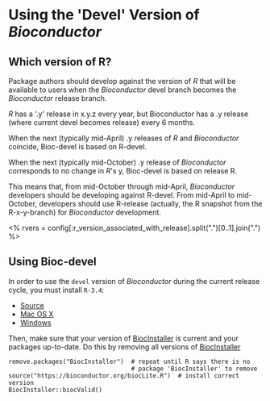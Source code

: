 Using the 'Devel' Version of _Bioconductor_
===========================================

Which version of R?
-------------------

Package authors should develop against the version of _R_ that will be
available to users when the _Bioconductor_ devel branch becomes the
_Bioconductor_ release branch.

_R_ has a '.y' release in x.y.z every year, but Bioconductor has a .y
release (where current devel becomes release) every 6 months.

When the next (typically mid-April) .y releases of _R_ and
_Bioconductor_ coincide, Bioc-devel is based on R-devel.

When the next (typically mid-October) .y release of _Bioconductor_
corresponds to no change in _R_'s y, Bioc-devel is based on release R.

This means that, from mid-October through mid-April, _Bioconductor_
developers should be developing against R-devel. From mid-April to
mid-October, developers should use R-release (actually, the R snapshot
from the R-x-y-branch) for _Bioconductor_ development.

<% rvers = config[:r_version_associated_with_release].split(".")[0..1].join(".") %>

[BiocInstaller]: /packages/BiocInstaller

Using Bioc-devel
----------------

In order to use the `devel` version of _Bioconductor_ during the current
release cycle, you must install `R-3.4`:

* [Source](https://stat.ethz.ch/R/daily/)
* [Mac OS X](http://r.research.att.com/)
* [Windows](https://cran.r-project.org/bin/windows/base/rdevel.html)

Then, make sure that your version of [BiocInstaller][] is current and
your packages up-to-date. Do this by removing all versions of
[BiocInstaller][]

    remove.packages("BiocInstaller")  # repeat until R says there is no
                                      # package 'BiocInstaller' to remove
    source("https://bioconductor.org/biocLite.R")  # install correct version
    BiocInstaller::biocValid()

<!--

In order to use the `devel` version of _Bioconductor_ during the current
release cycle, simply call the function `useDevel()` (from the
`BiocInstaller`) package:

    ## In R-<%= rvers %>
    library(BiocInstaller)
    useDevel()
    biocValid()              # checks for out of date packages
    biocLite()               # (optional) updates out of date packages

After doing this, all packages will be installed from the `devel`
(BioC <%=config[:devel_version]%>) repository.

If you also want to work with the `release` version of _Bioconductor_
(<%=config[:release_version]%>), we recommend maintaining two separate installations of R
<%= rvers %>, one to be used with _Bioconductor_ <%=config[:release_version]%> (BioC-release) and the
other to be used with _Bioconductor_ <%=config[:devel_version]%> (BioC-devel). Run `useDevel()`
as described above in this latter installation.

An easy way to do this is to have two separate installations of R-<%=config[:release_version]%>.

A more complicated way is to use the `R_LIBS_USER` environment
variable.  First, create two separate directories. Suggested directory
names are Linux:

    ~/R/x86_64-unknown-linux-gnu-library/<%=config[:release_version]%>-bioc-release
    ~/R/x86_64-unknown-linux-gnu-library/<%=config[:release_version]%>-bioc-devel

Mac OS:

    ~/Library/R/<%=config[:release_version]%>-bioc-release/library
    ~/Library/R/<%=config[:release_version]%>-bioc-devel/library

and Windows:

    C:\Users\YOUR_NAME\Documents\R\win-library\<%=config[:release_version]%>-bioc-release
    C:\Users\YOUR_NAME\Documents\R\win-library\<%=config[:release_version]%>-bioc-devel

(change `YOUR_NAME` to your user name)

Invoke "R for bioc-devel" or "R for bioc-release" from the command
line on Linux:

    R_LIBS_USER=~/R/x86_64-unknown-linux-gnu-library/<%=config[:release_version]%>-bioc-release R
    R_LIBS_USER=~/R/x86_64-unknown-linux-gnu-library/<%=config[:release_version]%>-bioc-devel R

Mac OS X:

    R_LIBS_USER=~~/Library/R/<%=config[:release_version]%>-bioc-release/library R
    R_LIBS_USER=~~/Library/R/<%=config[:release_version]%>-bioc-devel/library R

and Windows (assuming that R.exe is in PATH):

    cmd /C "set R_LIBS_USER=C:\Users\YOUR_NAME\Documents\R\win-library\<%=config[:release_version]%>-bioc-release &&  R"
    cmd /C "set R_LIBS_USER=C:\Users\YOUR_NAME\Documents\R\win-library\<%=config[:release_version]%>-bioc-devel &&  R"

When correctly configured, R's `.libPaths()` function will return the
`release` or `devel` directory as its first entry. Packages are
installed to that directory, and that is the first place that
`library()` looks for them.  <code>biocLite()</code> and
<code>install.packages()</code> respect this setting;
<code>update.packages()</code> attempts to update packages in the
directory where the current package is installed.

Aliases
-------

On Linux and Mac OS X, you can create a bash alias to save typing. Add the
following to your ~/bash_profile on Linux:

    alias Rdevel='R_LIBS_USER=~/R/x86_64-unknown-linux-gnu-library/<%=config[:release_version]%>-bioc-devel R'
    alias Rrelease='R_LIBS_USER=~/R/x86_64-unknown-linux-gnu-library/<%=config[:release_version]%>-bioc-release R'

or Mac OS X

    alias Rdevel='R_LIBS_USER=~/Library/R/<%=config[:release_version]%>-bioc-devel/library R'
    alias Rrelease='R_LIBS_USER=~/Library/R/<%=config[:release_version]%>-bioc-release/library R'

Invoke R from the command line as `Rdevel` or `Rrelease`.

On Windows, create two shortcuts, one for `release` and one for
`devel`. For `devel` (do similar steps for `release`) go to My
Computer and navigate to a directory that is in your PATH. Then
right-click and choose New->Shortcut.  In the "type the location of
the item" box, put:

    cmd /C "set R_LIBS_USER=C:\Users\YOUR_NAME\Documents\R\win-library\<%=config[:release_version]%>-bioc-devel &&  R"

(again, it's assumed R.exe is in your PATH) Click "Next", and in the
"Type a name for this shortcut" box, type

    Rdevel

Invoke these from the command line as `Rdevel.lnk`.

Because `R_LIBS_USER` is an environment variable, its value should be
inherited by any subprocesses started by R, so they should do the
right thing as well.

-->
